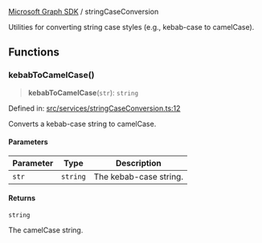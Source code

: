 [Microsoft Graph SDK](README.md) / stringCaseConversion

Utilities for converting string case styles (e.g., kebab-case to camelCase).

## Functions

### kebabToCamelCase()

> **kebabToCamelCase**(`str`): `string`

Defined in: [src/services/stringCaseConversion.ts:12](https://github.com/Future-Secure-AI/microsoft-graph/blob/main/src/services/stringCaseConversion.ts#L12)

Converts a kebab-case string to camelCase.

#### Parameters

| Parameter | Type | Description |
| ------ | ------ | ------ |
| `str` | `string` | The kebab-case string. |

#### Returns

`string`

The camelCase string.
